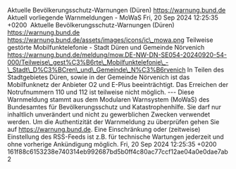 Aktuelle Bevölkerungsschutz-Warnungen (Düren) https://warnung.bund.de Aktuell vorliegende Warnmeldungen - MoWaS Fri, 20 Sep 2024 12:25:35 +0200 ![]() Aktuelle Bevölkerungsschutz-Warnungen (Düren) https://warnung.bund.de https://warnung.bund.de/assets/images/icons/ic\_mowa.png Teilweise gestörte Mobilfunktelefonie - Stadt Düren und Gemeinde Nörvenich https://warnung.bund.de/meldung/mow.DE-NW-DN-SE054-20240920-54-000/Teilweise\_gest%C3%B6rte\_Mobilfunktelefonie\_-\_Stadt\_D%C3%BCren\_und\_Gemeinde\_N%C3%B6rvenich In Teilen des Stadtgebietes Düren, sowie in der Gemeinde Nörvenich ist das Mobilfunknetz der Anbieter O2 und E-Plus beeinträchtigt. Das Erreichen der Notrufnummern 110 und 112 ist teilweise nicht möglich. ---
Diese Warnmeldung stammt aus dem Modularen Warnsystem (MoWaS) des Bundesamtes für Bevölkerungsschutz und Katastrophenhilfe.
Sie darf nur inhaltlich unverändert und nicht zu gewerblichen Zwecken verwendet werden.
Um die Authentizität der Warnmeldung zu überprüfen gehen Sie auf https://warnung.bund.de.
Eine Einschränkung oder (zeitweise) Einstellung des RSS-Feeds ist z.B. für technische Wartungen jederzeit und ohne vorherige Ankündigung möglich. Fri, 20 Sep 2024 12:25:35 +0200 161f88c6153238e740314eb992687bd5b0ff4c80ac77ccf12ae04a0e0dae7ab2
